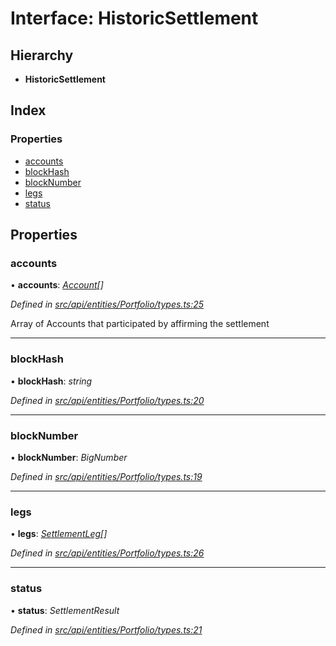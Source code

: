 # Interface: HistoricSettlement

## Hierarchy

* **HistoricSettlement**

## Index

### Properties

* [accounts](historicsettlement.md#accounts)
* [blockHash](historicsettlement.md#blockhash)
* [blockNumber](historicsettlement.md#blocknumber)
* [legs](historicsettlement.md#legs)
* [status](historicsettlement.md#status)

## Properties

###  accounts

• **accounts**: *[Account](../classes/account.md)[]*

*Defined in [src/api/entities/Portfolio/types.ts:25](https://github.com/PolymathNetwork/polymesh-sdk/blob/38ee8078/src/api/entities/Portfolio/types.ts#L25)*

Array of Accounts that participated by affirming the settlement

___

###  blockHash

• **blockHash**: *string*

*Defined in [src/api/entities/Portfolio/types.ts:20](https://github.com/PolymathNetwork/polymesh-sdk/blob/38ee8078/src/api/entities/Portfolio/types.ts#L20)*

___

###  blockNumber

• **blockNumber**: *BigNumber*

*Defined in [src/api/entities/Portfolio/types.ts:19](https://github.com/PolymathNetwork/polymesh-sdk/blob/38ee8078/src/api/entities/Portfolio/types.ts#L19)*

___

###  legs

• **legs**: *[SettlementLeg](settlementleg.md)[]*

*Defined in [src/api/entities/Portfolio/types.ts:26](https://github.com/PolymathNetwork/polymesh-sdk/blob/38ee8078/src/api/entities/Portfolio/types.ts#L26)*

___

###  status

• **status**: *SettlementResult*

*Defined in [src/api/entities/Portfolio/types.ts:21](https://github.com/PolymathNetwork/polymesh-sdk/blob/38ee8078/src/api/entities/Portfolio/types.ts#L21)*
